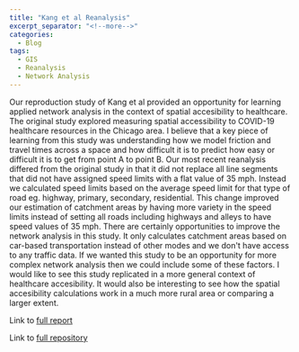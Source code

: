 ```yaml
---
title: "Kang et al Reanalysis"
excerpt_separator: "<!--more-->"
categories:
  - Blog
tags:
  - GIS
  - Reanalysis
  - Network Analysis
---
```


Our reproduction study of Kang et al provided an opportunity for learning applied network analysis in the context of spatial accesibility to healthcare. The original study explored measuring spatial accessibility to COVID-19 healthcare resources in the Chicago area. 
I believe that a key piece of learning from this study was understanding how we model friction and travel times across a space and how difficult it is to predict how easy or difficult it is to get from point A to point B. Our most recent reanalysis differed from the original study in that it did not replace all line segments that did not have assigned speed limits with a flat value of 35 mph. Instead we calculated speed limits based on the average speed limit for that type of road eg. highway, primary, secondary, residential. This change improved our estimation of catchment areas by having more variety in the speed limits instead of setting all roads including highways and alleys to have speed values of 35 mph. There are certainly opportunities to improve the network analysis in this study. It only calculates catchment areas based on car-based transportation instead of other modes and we don't have access to any traffic data. If we wanted this study to be an opportunity for more complex network analysis then we could include some of these factors. I would like to see this study replicated in a more general context of healthcare accesibility. It would also be interesting to see how the spatial accesibility calculations work in a much more rural area or comparing a larger extent.



Link to [full report](https://colman-bashore.github.io/RPr-Kang-2020/)

Link to [full repository](https://github.com/Colman-Bashore/RPr-Kang-2020)
